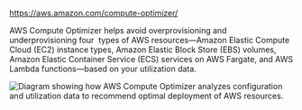 https://aws.amazon.com/compute-optimizer/

AWS Compute Optimizer helps avoid overprovisioning and underprovisioning four  types of AWS resources—Amazon Elastic Compute Cloud (EC2) instance types, Amazon Elastic Block Store (EBS) volumes, Amazon Elastic Container Service (ECS) services on AWS Fargate, and AWS Lambda functions—based on your utilization data.

![Diagram showing how AWS Compute Optimizer analyzes configuration and utilization data to recommend optimal deployment of AWS resources.](https://d1.awsstatic.com/reInvent/reinvent-2022/compute-optimizer/Product-Page-Diagram_AWS-Compute-Optimizer%402x.00b85c01b13d55ccf9952cdca59a9bc789a598a9.png)